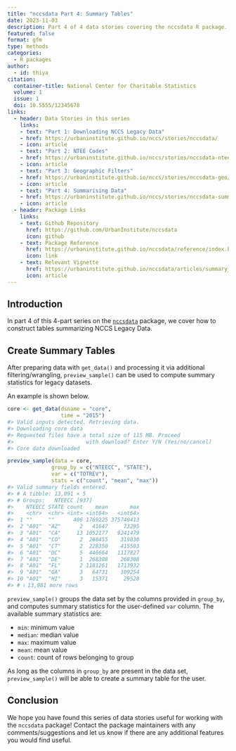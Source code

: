 ```yaml
---
title: "nccsdata Part 4: Summary Tables"
date: 2023-11-03
description: Part 4 of 4 data stories covering the nccsdata R package. This story focuses on summarising NCCS legacy data.
featured: false
format: gfm
type: methods
categories:
  - R packages
author:
  - id: thiya
citation: 
  container-title: National Center for Charitable Statistics
  volume: 1
  issue: 1
  doi: 10.5555/12345678
links:
  - header: Data Stories in this series
    links:
    - text: "Part 1: Downloading NCCS Legacy Data"
    - href: https://urbaninstitute.github.io/nccs/stories/nccsdata/
    - icon: article
    - text: "Part 2: NTEE Codes"
    - href: https://urbaninstitute.github.io/nccs/stories/nccsdata-ntee/
    - icon: article
    - text: "Part 3: Geographic Filters"
    - href: https://urbaninstitute.github.io/nccs/stories/nccsdata-geo/
    - icon: article
    - text: "Part 4: Summarising Data"
    - href: https://urbaninstitute.github.io/nccs/stories/nccsdata-summary/
    - icon: article
  - header: Package Links
    links:
    - text: Github Repository
      href: https://github.com/UrbanInstitute/nccsdata
      icon: github
    - text: Package Reference
      href: https://urbaninstitute.github.io/nccsdata/reference/index.html
      icon: link
    - text: Relevant Vignette
      href: https://urbaninstitute.github.io/nccsdata/articles/summary_stats.html
      icon: article
---
```


## Introduction

In part 4 of this 4-part series on the
[`nccsdata`](https://urbaninstitute.github.io/nccsdata/) package, we
cover how to construct tables summarizing NCCS Legacy Data.

## Create Summary Tables

After preparing data with `get_data()` and processing it via additional
filtering/wrangling, `preview_sample()` can be used to compute summary
statistics for legacy datasets.

An example is shown below.

``` r
core <- get_data(dsname = "core",
                 time = "2015")
#> Valid inputs detected. Retrieving data.
#> Downloading core data
#> Requested files have a total size of 115 MB. Proceed
#>                       with download? Enter Y/N (Yes/no/cancel)
#> Core data downloaded
```

``` r
preview_sample(data = core,
              group_by = c("NTEECC", "STATE"),
              var = c("TOTREV"),
              stats = c("count", "mean", "max"))
#> Valid summary fields entered.
#> # A tibble: 13,091 × 5
#> # Groups:   NTEECC [937]
#>    NTEECC STATE count    mean       max
#>    <chr>  <chr> <int> <int64>   <int64>
#>  1 ""     ""      406 1769225 375740413
#>  2 "A01"  "AZ"      2   41647     73295
#>  3 "A01"  "CA"     13 1052177   9241479
#>  4 "A01"  "CO"      2  268455    319830
#>  5 "A01"  "CT"      2  228350    415503
#>  6 "A01"  "DC"      5  446664   1117827
#>  7 "A01"  "DE"      1  268308    268308
#>  8 "A01"  "FL"      2 1181261   1713932
#>  9 "A01"  "GA"      3   64731    109254
#> 10 "A01"  "HI"      3   15371     29528
#> # ℹ 13,081 more rows
```

`preview_sample()` groups the data set by the columns provided in
`group_by`, and computes summary statistics for the user-defined `var`
column. The available summary statistics are:

- `min`: minimum value
- `median`: median value
- `max`: maximum value
- `mean`: mean value
- `count`: count of rows belonging to group

As long as the columns in `group_by` are present in the data set,
`preview_sample()` will be able to create a summary table for the user.

## Conclusion

We hope you have found this series of data stories useful for working
with the `nccsdata` package! Contact the package maintainers with any
comments/suggestions and let us know if there are any additional
features you would find useful.
